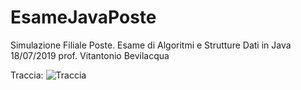 # EsameJavaPoste
Simulazione Filiale Poste. Esame di Algoritmi e Strutture Dati in Java 18/07/2019 prof. Vitantonio Bevilacqua

Traccia:
![Traccia](https://i.imgur.com/lAtT5j0.jpg "Traccia")
